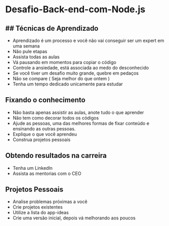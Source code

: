 # Desafio-Back-end-com-Node.js

## ## Técnicas de Aprendizado

- Aprendizado é um processo e você não vai conseguir ser um expert em uma semana
- Não pule etapas
- Assista todas as aulas
- Vá pausando em momentos para copiar o código
- Controle a ansiedade, está associada ao medo do desconhecido
- Se você tiver um desafio muito grande, quebre em pedaços
- Não se compare ( Seja melhor do que ontem )
- Tenha um tempo dedicado unicamente para estudar

## Fixando o conhecimento

- Não basta apenas assistir as aulas, anote tudo o que aprender
- Não tem como decorar todos os códigos
- Ajude as pessoas, uma das melhores formas de fixar conteúdo e ensinando as outras pessoas.
- Explique o que você aprendeu
- Construa projetos pessoais

## Obtendo resultados na carreira

- Tenha um Linkedln
- Assista as mentorias com o CEO

## Projetos Pessoais

- Analise problemas próximas a você
- Crie projetos existentes
- Utilize a lista do app-ideas
- Crie uma versão inicial, depois vá melhorando aos poucos
